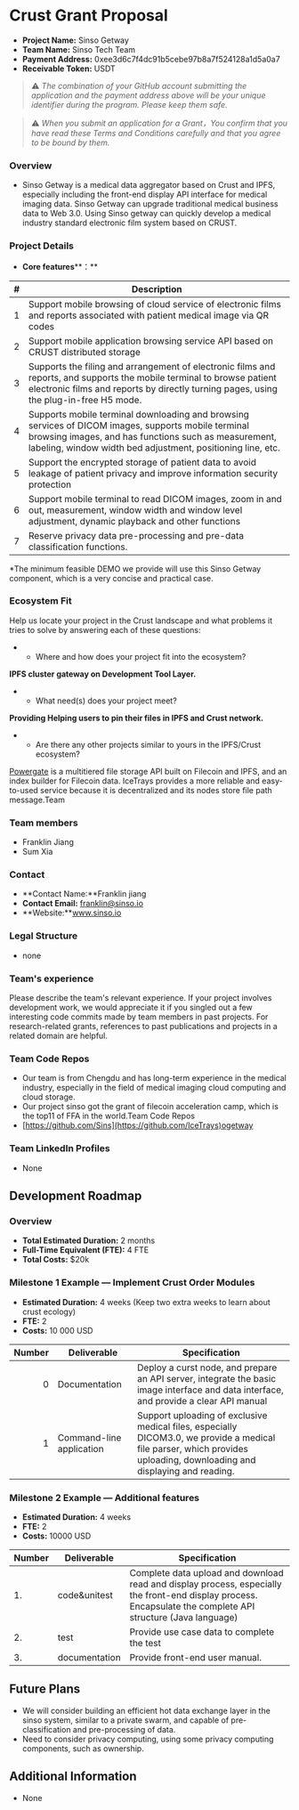 # Crust Grant Proposal

* **Project Name:** Sinso Getway 
* **Team Name:** Sinso Tech Team
* **Payment Address:** 0xee3d6c7f4dc91b5cebe97b8a7f524128a1d5a0a7
* **Receivable Token:** USDT

> ⚠️ *The combination of your GitHub account submitting the application and the payment address above will be your unique identifier during the program. Please keep them safe.*

> ⚠️ *When you submit an application for a Grant，You confirm that you have read these Terms and Conditions carefully and that you agree to be bound by them.*

### Overview

  * Sinso Getway is a medical data aggregator based on Crust and IPFS, especially including the front-end display API interface for medical imaging data. Sinso Getway can upgrade traditional medical business data to Web 3.0. Using Sinso getway can quickly develop a medical industry standard electronic film system based on CRUST. 

### Project Details 
*  **Core features****：**

  | **#** | **Description**                                              |
  | ----- | ------------------------------------------------------------ |
  | 1     | Support mobile browsing of cloud  service of electronic films and reports associated with patient medical image  via QR codes |
  | 2     | Support mobile application browsing  service API based on CRUST distributed storage |
  | 3     | Supports the filing and arrangement of  electronic films and reports, and supports the mobile terminal to browse  patient electronic films and reports by directly turning pages, using the  plug-in-free H5 mode. |
  | 4     | Supports mobile terminal downloading  and browsing services of DICOM images, supports mobile terminal browsing  images, and has functions such as measurement, labeling, window width bed  adjustment, positioning line, etc. |
  | 5     | Support the encrypted storage of  patient data to avoid leakage of patient privacy and improve information  security protection |
  | 6     | Support  mobile terminal to read DICOM images, zoom in and out, measurement, window  width and window level adjustment, dynamic playback and other functions |
  | 7     | Reserve  privacy data pre-processing and pre-data classification functions. |

  *The minimum feasible DEMO we provide will use this Sinso Getway component, which is a very concise and practical case.

### Ecosystem Fit 

Help us locate your project in the Crust landscape and what problems it tries to solve by answering each of these questions:

- - Where and how does your      project fit into the ecosystem?

**IPFS cluster gateway on Development Tool Layer.**

- - What need(s) does your project      meet?

**Providing Helping users to pin their files in IPFS and Crust network.**

- - Are there any other projects      similar to yours in the IPFS/Crust ecosystem?

[Powergate](https://github.com/textileio/powergate) is a multitiered file storage API built on Filecoin and IPFS, and an index builder for Filecoin data. IceTrays provides a more reliable and easy-to-used service because it is decentralized and its nodes store file path message.Team

### Team members
* Franklin Jiang 
* Sum Xia	

### Contact
* **Contact Name:**Franklin jiang
* **Contact Email:** franklin@sinso.io
* **Website:**www.sinso.io

### Legal Structure 
* none 

### Team's experience
Please describe the team's relevant experience. If your project involves development work, we would appreciate it if you singled out a few interesting code commits made by team members in past projects. For research-related grants, references to past publications and projects in a related domain are helpful. 

### Team Code Repos
* Our team is from Chengdu and has long-term experience in the medical industry, especially in the field of medical imaging cloud computing and cloud storage.
* Our project sinso got the grant of filecoin acceleration camp, which is the top11 of FFA in the world.Team Code Repos
* [https://github.com/Sins](https://github.com/IceTrays)ogetway

### Team LinkedIn Profiles
* None

## Development Roadmap

### Overview
* **Total Estimated Duration:** 2 months
* **Full-Time Equivalent (FTE):**  4 FTE
* **Total Costs:** $20k

### Milestone 1 Example — Implement Crust Order Modules 
* **Estimated Duration:** 4 weeks (Keep two extra weeks      to learn about crust ecology)
* **FTE:**  2
* **Costs:** 10 000 USD

| Number | Deliverable              | Specification                                                |
| -----: | ------------------------ | ------------------------------------------------------------ |
|      0 | Documentation            | Deploy a curst node, and prepare an API server, integrate the basic image  interface and data interface, and provide a clear API manual |
|      1 | Command-line application | Support uploading of exclusive medical files, especially DICOM3.0, we  provide a medical file parser, which provides uploading, downloading and  displaying and reading. |



### Milestone 2 Example — Additional features

* **Estimated Duration:** 4 weeks
* **FTE:**  2
* **Costs:** 10000 USD

| **Number** | **Deliverable** | **Specification**                                            |
| ---------- | --------------- | ------------------------------------------------------------ |
| 1.         | code&unitest    | Complete data upload and download read and display process, especially  the front-end display process. Encapsulate the complete API structure (Java  language) |
| 2.         | test            | Provide use case data to complete the test                   |
| 3.         | documentation   | Provide front-end user manual.                               |




## Future Plans

- We will consider building an efficient hot data exchange layer in the sinso system, similar to a private swarm, and capable of pre-classification and pre-processing of data.
- Need to consider privacy computing, using some privacy computing components, such as ownership.


## Additional Information 

* None

